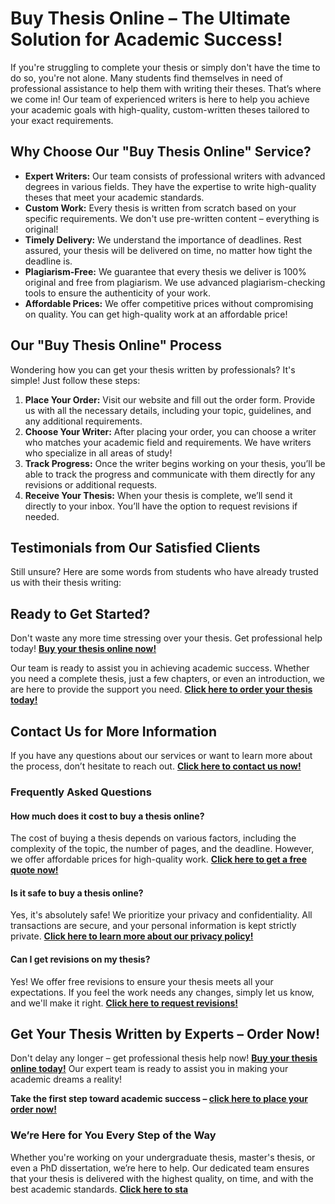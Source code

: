 # Buy Thesis Online – The Ultimate Solution for Academic Success!

If you're struggling to complete your thesis or simply don't have the time to do so, you're not alone. Many students find themselves in need of professional assistance to help them with writing their theses. That’s where we come in! Our team of experienced writers is here to help you achieve your academic goals with high-quality, custom-written theses tailored to your exact requirements.

## Why Choose Our "Buy Thesis Online" Service?

- **Expert Writers:** Our team consists of professional writers with advanced degrees in various fields. They have the expertise to write high-quality theses that meet your academic standards.
- **Custom Work:** Every thesis is written from scratch based on your specific requirements. We don't use pre-written content – everything is original!
- **Timely Delivery:** We understand the importance of deadlines. Rest assured, your thesis will be delivered on time, no matter how tight the deadline is.
- **Plagiarism-Free:** We guarantee that every thesis we deliver is 100% original and free from plagiarism. We use advanced plagiarism-checking tools to ensure the authenticity of your work.
- **Affordable Prices:** We offer competitive prices without compromising on quality. You can get high-quality work at an affordable price!

## Our "Buy Thesis Online" Process

Wondering how you can get your thesis written by professionals? It's simple! Just follow these steps:

1. **Place Your Order:** Visit our website and fill out the order form. Provide us with all the necessary details, including your topic, guidelines, and any additional requirements.
2. **Choose Your Writer:** After placing your order, you can choose a writer who matches your academic field and requirements. We have writers who specialize in all areas of study!
3. **Track Progress:** Once the writer begins working on your thesis, you’ll be able to track the progress and communicate with them directly for any revisions or additional requests.
4. **Receive Your Thesis:** When your thesis is complete, we’ll send it directly to your inbox. You’ll have the option to request revisions if needed.

## Testimonials from Our Satisfied Clients

Still unsure? Here are some words from students who have already trusted us with their thesis writing:

## Ready to Get Started?

Don't waste any more time stressing over your thesis. Get professional help today! [**Buy your thesis online now!**](https://tinyurl.com/topessay?keyword=buy+thesis+online)

Our team is ready to assist you in achieving academic success. Whether you need a complete thesis, just a few chapters, or even an introduction, we are here to provide the support you need. **[Click here to order your thesis today!](https://tinyurl.com/topessay?keyword=buy+thesis+online)**

## Contact Us for More Information

If you have any questions about our services or want to learn more about the process, don’t hesitate to reach out. [**Click here to contact us now!**](https://tinyurl.com/topessay?keyword=buy+thesis+online)

### Frequently Asked Questions

#### How much does it cost to buy a thesis online?

The cost of buying a thesis depends on various factors, including the complexity of the topic, the number of pages, and the deadline. However, we offer affordable prices for high-quality work. [**Click here to get a free quote now!**](https://tinyurl.com/topessay?keyword=buy+thesis+online)

#### Is it safe to buy a thesis online?

Yes, it's absolutely safe! We prioritize your privacy and confidentiality. All transactions are secure, and your personal information is kept strictly private. [**Click here to learn more about our privacy policy!**](https://tinyurl.com/topessay?keyword=buy+thesis+online)

#### Can I get revisions on my thesis?

Yes! We offer free revisions to ensure your thesis meets all your expectations. If you feel the work needs any changes, simply let us know, and we'll make it right. [**Click here to request revisions!**](https://tinyurl.com/topessay?keyword=buy+thesis+online)

## Get Your Thesis Written by Experts – Order Now!

Don't delay any longer – get professional thesis help now! [**Buy your thesis online today!**](https://tinyurl.com/topessay?keyword=buy+thesis+online) Our expert team is ready to assist you in making your academic dreams a reality!

**Take the first step toward academic success – [click here to place your order now!](https://tinyurl.com/topessay?keyword=buy+thesis+online)**

### We’re Here for You Every Step of the Way

Whether you're working on your undergraduate thesis, master's thesis, or even a PhD dissertation, we’re here to help. Our dedicated team ensures that your thesis is delivered with the highest quality, on time, and with the best academic standards. [**Click here to sta**](https://tinyurl.com/topessay?keyword=buy+thesis+online)
